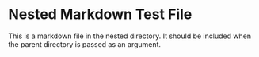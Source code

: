# Nested Markdown Test File

This is a markdown file in the nested directory. It should be included when the
parent directory is passed as an argument.
